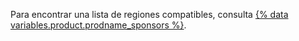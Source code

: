 Para encontrar una lista de regiones compatibles, consulta [{% data variables.product.prodname_sponsors %}](https://github.com/sponsors).
